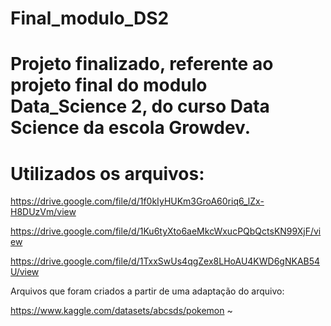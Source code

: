 # Final_modulo_DS2

# Projeto finalizado, referente ao projeto final do modulo Data_Science 2, do curso Data Science da escola Growdev.

# Utilizados os arquivos: 

https://drive.google.com/file/d/1f0kIyHUKm3GroA60riq6_lZx-H8DUzVm/view

https://drive.google.com/file/d/1Ku6tyXto6aeMkcWxucPQbQctsKN99XjF/view

https://drive.google.com/file/d/1TxxSwUs4qgZex8LHoAU4KWD6gNKAB54U/view

Arquivos que foram criados a partir de uma adaptação do arquivo:

https://www.kaggle.com/datasets/abcsds/pokemon
~
